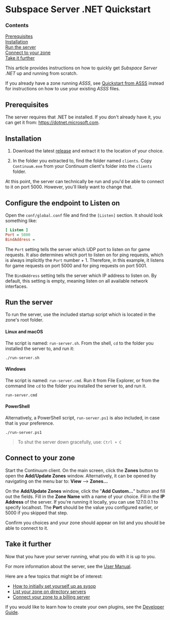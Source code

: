 # Subspace Server .NET Quickstart

### Contents

[Prerequisites](#prerequisites)<br>
[Installation](#installation)<br>
[Run the server](#run-the-server)<br>
[Connect to your zone](#connect-to-your-zone)<br>
[Take it further](#take-it-further)<br>

This article provides instructions on how to quickly get *Subspace Server .NET* up and running from scratch.

If you already have a zone running *ASSS*, see [Quickstart from ASSS](quickstart-from-asss.md) instead for instructions on how to use your existing *ASSS* files.

## Prerequisites

The server requires that .NET be installed. If you don't already have it, you can get it from: https://dotnet.microsoft.com.

## Installation

1. Download the latest [release](https://github.com/gigamon-dev/SubspaceServer/releases) and extract it to the location of your choice.

2. In the folder you extracted to, find the folder named `clients`. Copy `Continuum.exe` from your Continuum client's folder into the `clients` folder.

At this point, the server can technically be run and you'd be able to connect to it on port 5000. However, you'll likely want to change that.

## Configure the endpoint to Listen on

Open the `conf/global.conf` file and find the `[Listen]` section. It should look something like:

```ini
[ Listen ]
Port = 5000
BindAddress = 
```

The `Port` setting tells the server which UDP port to listen on for game requests. It also determines which port to listen on for ping requests, which is always implicitly the `Port` number + 1. Therefore, in this example, it listens for game requests on port 5000 and for ping requests on port 5001.

The `BindAddress` setting tells the server which IP address to listen on. By default, this setting is empty, meaning listen on all available network interfaces.

## Run the server

To run the server, use the included startup script which is located in the zone's root folder.

#### Linux and macOS

The script is named: `run-server.sh`. From the shell, `cd` to the folder you installed the server to, and run it:

```
./run-server.sh
```

#### Windows

The script is named: `run-server.cmd`. Run it from File Explorer, or from the command line `cd` to the folder you installed the server to, and run it.

```
run-server.cmd
```

#### PowerShell

Alternatively, a PowerShell script, `run-server.ps1` is also included, in case that is your preference.

```
./run-server.ps1
```

> To shut the server down gracefully, use: `Ctrl + C`

## Connect to your zone

Start the Continuum client. On the main screen, click the **Zones** button to open the **Add/Update Zones** window. Alternatively, it can be opened by navigating on the menu bar to: **View** --> **Zones...**

On the **Add/Update Zones** window, click the "**Add Custom...**" button and fill out the fields. Fill in the **Zone Name** with a name of your choice. Fill in the **IP Address** of the server. If you're running it locally, you can use 127.0.0.1 to specify localhost. The **Port** should be the value you configured earlier, or 5000 if you skipped that step.

Confirm you choices and your zone should appear on list and you should be able to connect to it.

## Take it further

Now that you have your server running, what you do with it is up to you. 

For more information about the server, see the [User Manual](./user-manual.md). 

Here are a few topics that might be of interest:
- [How to initially set yourself up as sysop](./user-manual.md#how-to-initially-set-yourself-up-as-sysop)
- [List your zone on directory servers](./user-manual.md#list-your-zone-on-directory-servers)
- [Connect your zone to a billing server](./user-manual.md#connect-your-zone-to-a-billing-server)

If you would like to learn how to create your own plugins, see the [Developer Guide](./developer-guide.md).
